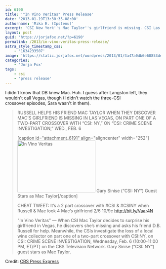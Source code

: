 ```yaml
---
id: 6190
title: '"In Vino Veritas" Press Release'
date: '2013-01-19T13:30:35-08:00'
authorname: 'Mika E. (Ipstenu)'
excerpt: 'CSI New York''s Mac Taylor''s girlfriend is missing. CSI Las Vegas''s DB Russell will bring her back.'
layout: post
guid: 'https://jorjafox.net/?p=6190'
permalink: /2013/in-vino-veritas-press-release/
astra_style_timestamp_css:
    - '1634233507'
image: 'https://static.jorjafox.net/wordpress/2013/01/4a47a0db6e60853dedfcfdf08a5ca249.png'
categories:
    - 'Jorja Fox'
tags:
    - csi
    - 'press release'
---
```


I didn't know that DB knew Mac. Huh. I guess after Langston left, they wouldn't call Vegas, though (I didn't watch the three-CSI crossover episodes, Sara wasn't in them).
<blockquote>RUSSELL HELPS HIS FRIEND MAC TAYLOR WHEN THEY DISCOVER MAC’S GIRLFRIEND IS MISSING IN LAS VEGAS, ON PART ONE OF A TWO-PART CROSSOVER WITH “CSI: NY,” ON “CSI: CRIME SCENE INVESTIGATION,” WED., FEB. 6

[caption id="attachment_6191" align="aligncenter" width="252"]<img class="size-full wp-image-6191" alt="In Vino Veritas" src="//static.jorjafox.net/wordpress/2013/01/4a47a0db6e60853dedfcfdf08a5ca249.png" width="252" height="168" /> Gary Sinise (“CSI: NY”) Guest Stars as Mac Taylor[/caption]

CHEAT TWEET: It’s a 2 part crossover with #CSI &amp; #CSINY when Russell &amp; Mac look 4 Mac’s girlfriend 2/6 10/9c http://bit.ly/Vaar4N

"In Vino Veritas" — When CSI Mac Taylor decides to surprise his girlfriend in Vegas, he discovers she’s missing and asks his friend D.B. Russell for help. Meanwhile, the CSIs investigate the loss of a local wine collector on part one of a two-part crossover with CSI:NY, on CSI: CRIME SCENE INVESTIGATION, Wednesday, Feb. 6 (10:00-11:00 PM, ET/PT) on the CBS Television Network. Gary Sinise (“CSI: NY”) guest stars as Mac Taylor.</blockquote>
Credit: <a href="http://www.cbspressexpress.com/cbs-entertainment/releases/view?id=34319">CBS Press Express</a>

